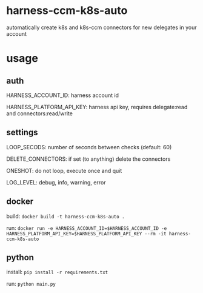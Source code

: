 # harness-ccm-k8s-auto

automatically create k8s and k8s-ccm connectors for new delegates in your account

# usage

## auth

HARNESS_ACCOUNT_ID: harness account id

HARNESS_PLATFORM_API_KEY: harness api key, requires delegate:read and connectors:read/write

## settings

LOOP_SECODS: number of seconds between checks (default: 60)

DELETE_CONNECTORS: if set (to anything) delete the connectors

ONESHOT: do not loop, execute once and quit

LOG_LEVEL: debug, info, warning, error

## docker

build: `docker build -t harness-ccm-k8s-auto .`

run: `docker run -e HARNESS_ACCOUNT_ID=$HARNESS_ACCOUNT_ID -e HARNESS_PLATFORM_API_KEY=$HARNESS_PLATFORM_API_KEY --rm -it harness-ccm-k8s-auto`

## python

install: `pip install -r requirements.txt`

run: `python main.py`
